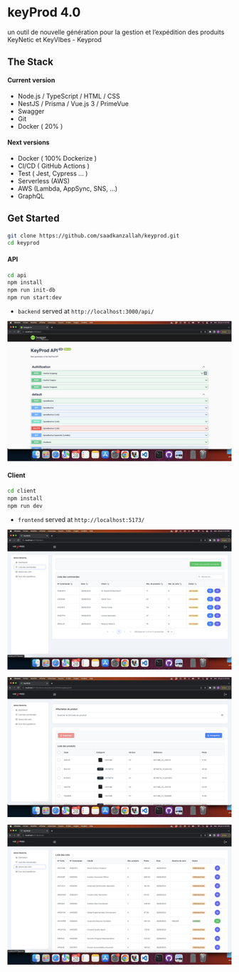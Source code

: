 # keyProd 4.0
un outil de nouvelle génération pour la gestion et l’expédition des produits KeyNetic et KeyVIbes -  Keyprod

## The Stack
#### Current version 
- Node.js / TypeScript / HTML / CSS
- NestJS / Prisma / Vue.js 3 / PrimeVue
- Swagger
- Git
- Docker ( 20% )
#### Next versions
- Docker ( 100% Dockerize )
- CI/CD ( GitHub Actions )
- Test ( Jest, Cypress ... )
- Serverless (AWS)
- AWS (Lambda, AppSync, SNS, …)
- GraphQL
## Get Started

```bash
git clone https://github.com/saadkanzallah/keyprod.git
cd keyprod
```
#### API
```bash
cd api
npm install
npm run init-db
npm run start:dev
```
- `backend` served at `http://localhost:3000/api/`

![API](https://raw.githubusercontent.com/saadkanzallah/keyprod/dev/API.png)

#### Client
```bash
cd client
npm install
npm run dev
```
- `frontend` served at `http://localhost:5173/`

![Front 1](https://raw.githubusercontent.com/saadkanzallah/keyprod/dev/front_1.png)

![Front 2](https://raw.githubusercontent.com/saadkanzallah/keyprod/dev/front_2.png)

![Front 3](https://raw.githubusercontent.com/saadkanzallah/keyprod/dev/front_3.png)

